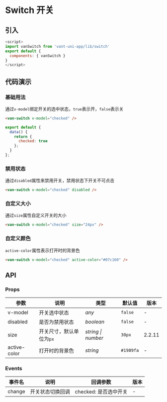 # Switch 开关

## 引入

```js
<script>
import vanSwitch from 'vant-uni-app/lib/switch'
export default {
  components: { vanSwitch }
}
</script>
```


## 代码演示

### 基础用法

通过`v-model`绑定开关的选中状态，`true`表示开，`false`表示关

```html
<van-switch v-model="checked" />
```

```javascript
export default {
  data() {
    return {
      checked: true
    };
  }
};  
```

### 禁用状态

通过`disabled`属性来禁用开关，禁用状态下开关不可点击

```html
<van-switch v-model="checked" disabled />
```

### 自定义大小

通过`size`属性自定义开关的大小

```html
<van-switch v-model="checked" size="24px" />
```

### 自定义颜色

`active-color`属性表示打开时的背景色

```html
<van-switch v-model="checked" active-color="#07c160" />
```

## API

### Props

| 参数 | 说明 | 类型 | 默认值 | 版本 |
|------|------|------|------|------|
| v-model | 开关选中状态 | *any* | `false` | - |
| disabled | 是否为禁用状态 | *boolean* | `false` | - |
| size | 开关尺寸，默认单位为`px` | *string \| number* | `30px` | 2.2.11 |
| active-color | 打开时的背景色 | *string* | `#1989fa` | - |

### Events

| 事件名 | 说明 | 回调参数 | 版本 |
|------|------|------|------|
| change | 开关状态切换回调 | checked: 是否选中开关 | - |
